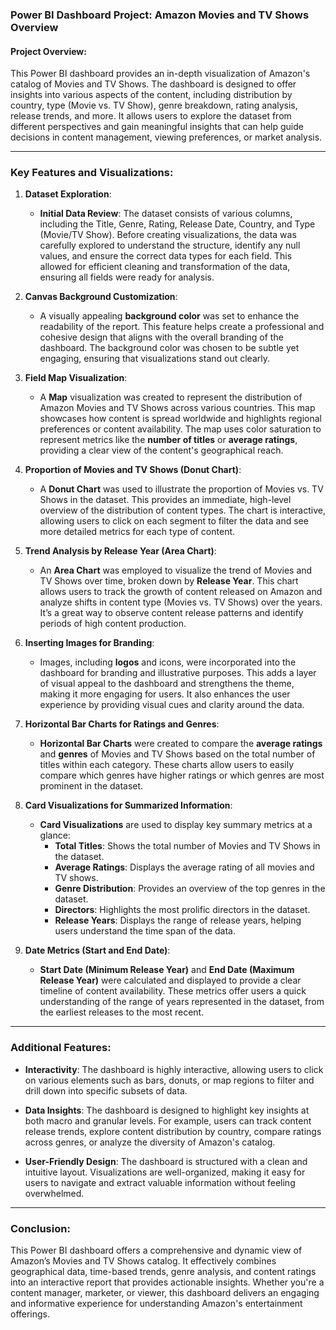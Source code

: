 ### Power BI Dashboard Project: **Amazon Movies and TV Shows Overview**

#### **Project Overview:**
This Power BI dashboard provides an in-depth visualization of Amazon's catalog of Movies and TV Shows. The dashboard is designed to offer insights into various aspects of the content, including distribution by country, type (Movie vs. TV Show), genre breakdown, rating analysis, release trends, and more. It allows users to explore the dataset from different perspectives and gain meaningful insights that can help guide decisions in content management, viewing preferences, or market analysis.

---

### **Key Features and Visualizations:**

1. **Dataset Exploration**:
   - **Initial Data Review**: The dataset consists of various columns, including the Title, Genre, Rating, Release Date, Country, and Type (Movie/TV Show). Before creating visualizations, the data was carefully explored to understand the structure, identify any null values, and ensure the correct data types for each field. This allowed for efficient cleaning and transformation of the data, ensuring all fields were ready for analysis.

2. **Canvas Background Customization**:
   - A visually appealing **background color** was set to enhance the readability of the report. This feature helps create a professional and cohesive design that aligns with the overall branding of the dashboard. The background color was chosen to be subtle yet engaging, ensuring that visualizations stand out clearly.

3. **Field Map Visualization**:
   - A **Map** visualization was created to represent the distribution of Amazon Movies and TV Shows across various countries. This map showcases how content is spread worldwide and highlights regional preferences or content availability. The map uses color saturation to represent metrics like the **number of titles** or **average ratings**, providing a clear view of the content's geographical reach.

4. **Proportion of Movies and TV Shows (Donut Chart)**:
   - A **Donut Chart** was used to illustrate the proportion of Movies vs. TV Shows in the dataset. This provides an immediate, high-level overview of the distribution of content types. The chart is interactive, allowing users to click on each segment to filter the data and see more detailed metrics for each type of content.

5. **Trend Analysis by Release Year (Area Chart)**:
   - An **Area Chart** was employed to visualize the trend of Movies and TV Shows over time, broken down by **Release Year**. This chart allows users to track the growth of content released on Amazon and analyze shifts in content type (Movies vs. TV Shows) over the years. It’s a great way to observe content release patterns and identify periods of high content production.

6. **Inserting Images for Branding**:
   - Images, including **logos** and icons, were incorporated into the dashboard for branding and illustrative purposes. This adds a layer of visual appeal to the dashboard and strengthens the theme, making it more engaging for users. It also enhances the user experience by providing visual cues and clarity around the data.

7. **Horizontal Bar Charts for Ratings and Genres**:
   - **Horizontal Bar Charts** were created to compare the **average ratings** and **genres** of Movies and TV Shows based on the total number of titles within each category. These charts allow users to easily compare which genres have higher ratings or which genres are most prominent in the dataset.

8. **Card Visualizations for Summarized Information**:
   - **Card Visualizations** are used to display key summary metrics at a glance:
     - **Total Titles**: Shows the total number of Movies and TV Shows in the dataset.
     - **Average Ratings**: Displays the average rating of all movies and TV shows.
     - **Genre Distribution**: Provides an overview of the top genres in the dataset.
     - **Directors**: Highlights the most prolific directors in the dataset.
     - **Release Years**: Displays the range of release years, helping users understand the time span of the data.

9. **Date Metrics (Start and End Date)**:
   - **Start Date (Minimum Release Year)** and **End Date (Maximum Release Year)** were calculated and displayed to provide a clear timeline of content availability. These metrics offer users a quick understanding of the range of years represented in the dataset, from the earliest releases to the most recent.

---

### **Additional Features**:

- **Interactivity**: The dashboard is highly interactive, allowing users to click on various elements such as bars, donuts, or map regions to filter and drill down into specific subsets of data.
  
- **Data Insights**: The dashboard is designed to highlight key insights at both macro and granular levels. For example, users can track content release trends, explore content distribution by country, compare ratings across genres, or analyze the diversity of Amazon's catalog.

- **User-Friendly Design**: The dashboard is structured with a clean and intuitive layout. Visualizations are well-organized, making it easy for users to navigate and extract valuable information without feeling overwhelmed.

---

### **Conclusion:**
This Power BI dashboard offers a comprehensive and dynamic view of Amazon’s Movies and TV Shows catalog. It effectively combines geographical data, time-based trends, genre analysis, and content ratings into an interactive report that provides actionable insights. Whether you're a content manager, marketer, or viewer, this dashboard delivers an engaging and informative experience for understanding Amazon's entertainment offerings.
